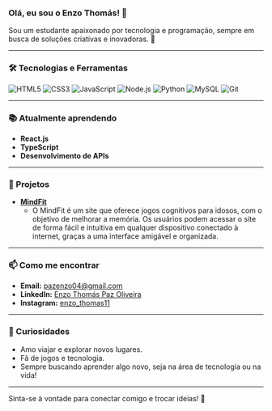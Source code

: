 ### Olá, eu sou o Enzo Thomás! 👋

Sou um estudante apaixonado por tecnologia e programação, sempre em busca de soluções criativas e inovadoras. 🚀

---

### 🛠 Tecnologias e Ferramentas

![HTML5](https://img.shields.io/badge/HTML5-E34F26?style=for-the-badge&logo=html5&logoColor=white)
![CSS3](https://img.shields.io/badge/CSS3-1572B6?style=for-the-badge&logo=css3&logoColor=white)
![JavaScript](https://img.shields.io/badge/JavaScript-F7DF1E?style=for-the-badge&logo=javascript&logoColor=black)
![Node.js](https://img.shields.io/badge/Node.js-339933?style=for-the-badge&logo=nodedotjs&logoColor=white)
![Python](https://img.shields.io/badge/Python-3776AB?style=for-the-badge&logo=python&logoColor=white)
![MySQL](https://img.shields.io/badge/MySQL-4479A1?style=for-the-badge&logo=mysql&logoColor=white)
![Git](https://img.shields.io/badge/Git-F05032?style=for-the-badge&logo=git&logoColor=white)


---

### 📚 Atualmente aprendendo

- **React.js**
- **TypeScript**
- **Desenvolvimento de APIs**

---

### 🌟 Projetos

- **[MindFit](https://github.com/enzooliveiira11/Mindfit__PP)**
  - O MindFit é um site que oferece jogos cognitivos para idosos, com o objetivo de melhorar a memória. Os usuários podem acessar o site de forma fácil e intuitiva em qualquer dispositivo conectado à internet, graças a uma interface amigável e organizada.


---


### 📫 Como me encontrar

- **Email:** [pazenzo04@gmail.com](mailto:pazenzo04@gmail.com)
- **LinkedIn:** [Enzo Thomás Paz Oliveira](https://www.linkedin.com/in/enzo-thom%C3%A1s-paz-oliveira-261666239/)
- **Instagram:** [enzo_thomas11](https://www.instagram.com/enzo_thomas11/)

---

### 🎲 Curiosidades

- Amo viajar e explorar novos lugares.
- Fã de jogos e tecnologia.
- Sempre buscando aprender algo novo, seja na área de tecnologia ou na vida!

---

Sinta-se à vontade para conectar comigo e trocar ideias! 💬
